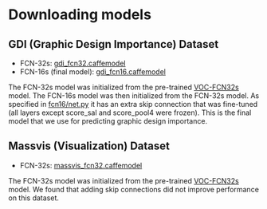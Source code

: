 # Downloading models

## GDI (Graphic Design Importance) Dataset

  * FCN-32s: [gdi_fcn32.caffemodel](http://visimportance.mit.edu/data/GDI/gdi_fcn32.caffemodel)
  * FCN-16s (final model): [gdi_fcn16.caffemodel](http://visimportance.mit.edu/data/GDI/gdi_fcn16.caffemodel)

The FCN-32s model was initialized from the pre-trained [VOC-FCN32s](https://github.com/shelhamer/fcn.berkeleyvision.org/blob/master/voc-fcn32s/caffemodel-url) model.
The FCN-16s model was then initialized from the FCN-32s model. As specified in [fcn16/net.py](https://github.com/cvzoya/visimportance/blob/master/gdi/fcn16/net.py) it has an extra skip connection that was fine-tuned (all layers except score_sal and score_pool4 were frozen). This is the final model that we use for predicting graphic design importance.

## Massvis (Visualization) Dataset

  * FCN-32s: [massvis_fcn32.caffemodel](http://visimportance.mit.edu/data/massvis/massvis_fcn32.caffemodel)

The FCN-32s model was initialized from the pre-trained [VOC-FCN32s](https://github.com/shelhamer/fcn.berkeleyvision.org/blob/master/voc-fcn32s/caffemodel-url) model. We found that adding skip connections did not improve performance on this dataset.
